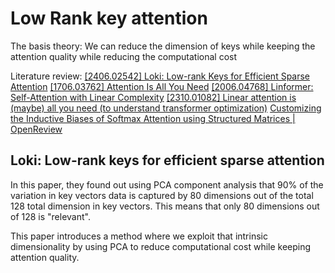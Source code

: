 
# Low Rank key attention

The basis theory:
We can reduce the dimension of keys while keeping the attention quality while reducing the computational cost

Literature review:
[[2406.02542] Loki: Low-rank Keys for Efficient Sparse Attention](https://arxiv.org/abs/2406.02542)
[[1706.03762] Attention Is All You Need](https://arxiv.org/abs/1706.03762)
[[2006.04768] Linformer: Self-Attention with Linear Complexity](https://arxiv.org/abs/2006.04768)
[[2310.01082] Linear attention is (maybe) all you need (to understand transformer optimization)](https://arxiv.org/abs/2310.01082)
[Customizing the Inductive Biases of Softmax Attention using Structured Matrices | OpenReview](https://openreview.net/forum?id=Roc5O1ECEt&noteId=ixBhCzc186)


## Loki: Low-rank keys for efficient sparse attention

In this paper, they found out using PCA component analysis that 90% of the variation in key vectors data is captured by 80 dimensions out of the total 128 total dimension in key vectors. This means that only 80 dimensions out of 128 is "relevant".

This paper introduces a method where we exploit that intrinsic dimensionality by using PCA to reduce computational cost while keeping attention quality.

# 